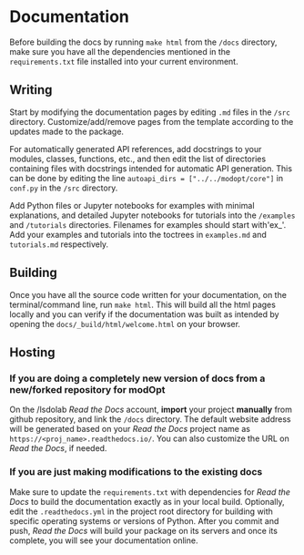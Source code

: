 
# Documentation

Before building the docs by running `make html` from the `/docs` directory, make sure you have 
all the dependencies mentioned in the `requirements.txt` file installed into your current environment.

## Writing
Start by modifying the documentation pages by editing `.md` files in the `/src` directory.
Customize/add/remove pages from the template according to the updates made to the package.

For automatically generated API references, add docstrings to your modules, classes, functions, etc., and
then edit the list of directories containing files with docstrings intended for automatic API generation. 
This can be done by editing the line `autoapi_dirs = ["../../modopt/core"]` 
in `conf.py` in the `/src` directory.

Add Python files or Jupyter notebooks for examples with minimal explanations, and detailed Jupyter notebooks for 
tutorials into the `/examples` and `/tutorials` directories. 
Filenames for examples should start with'ex_'.
Add your examples and tutorials into the toctrees in `examples.md` and `tutorials.md` respectively.

## Building
Once you have all the source code written for your documentation, on the terminal/command line, run `make html`.
This will build all the html pages locally and you can verify if the documentation was built as intended by
opening the `docs/_build/html/welcome.html` on your browser.

## Hosting
### If you are doing a completely new version of docs from a new/forked repository for modOpt
On the /lsdolab *Read the Docs* account, **import** your project **manually** from github repository, and link the `/docs` directory.
The default website address will be generated based on your *Read the Docs* project name as `https://<proj_name>.readthedocs.io/`.
You can also customize the URL on *Read the Docs*, if needed.

### If you are just making modifications to the existing docs
Make sure to update the `requirements.txt` with dependencies for *Read the Docs* to build the documentation exactly
as in your local build.
Optionally, edit the `.readthedocs.yml` in the project root directory for building with specific operating systems or versions of Python.
After you commit and push, *Read the Docs* will build your package on its servers and once its complete,
you will see your documentation online.
